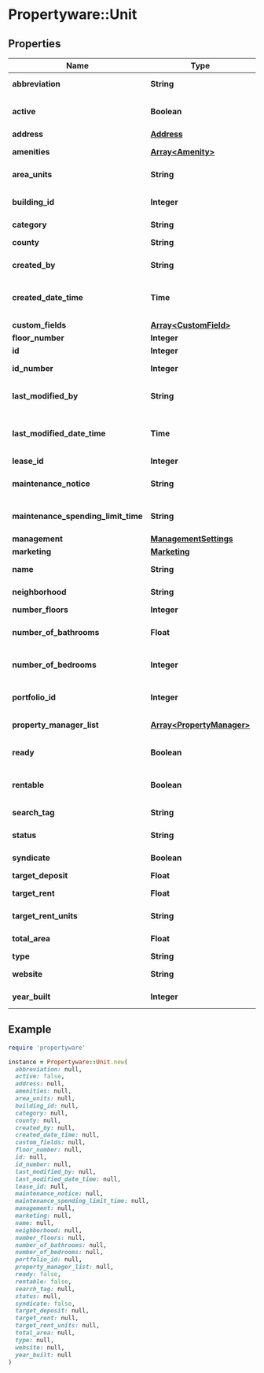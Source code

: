 # Propertyware::Unit

## Properties

| Name | Type | Description | Notes |
| ---- | ---- | ----------- | ----- |
| **abbreviation** | **String** | Property abbreviation. | [optional] |
| **active** | **Boolean** | Indicates if the property is active or inactive. | [optional] |
| **address** | [**Address**](Address.md) |  | [optional] |
| **amenities** | [**Array&lt;Amenity&gt;**](Amenity.md) | Property amenities list. | [optional] |
| **area_units** | **String** | Property total area units. | [optional] |
| **building_id** | **Integer** | Id of the building associated with this unit. | [optional] |
| **category** | **String** | Property category. | [optional] |
| **county** | **String** | Property region of a state. | [optional] |
| **created_by** | **String** | User who created the record. | [optional] |
| **created_date_time** | **Time** | Date and time the record was created. (Timezone: UTC) | [optional] |
| **custom_fields** | [**Array&lt;CustomField&gt;**](CustomField.md) | Custom fields. | [optional] |
| **floor_number** | **Integer** | Floor number. | [optional] |
| **id** | **Integer** | Unique identifier. | [optional] |
| **id_number** | **Integer** | Unique identifier for Global Search. | [optional] |
| **last_modified_by** | **String** | User who last modified the record. | [optional] |
| **last_modified_date_time** | **Time** | Date and time the record was last modified. (Timezone: UTC) | [optional] |
| **lease_id** | **Integer** | Related lease ID. | [optional] |
| **maintenance_notice** | **String** | Property maintenance description. | [optional] |
| **maintenance_spending_limit_time** | **String** | Property maintenance spending limit. | [optional] |
| **management** | [**ManagementSettings**](ManagementSettings.md) |  | [optional] |
| **marketing** | [**Marketing**](Marketing.md) |  | [optional] |
| **name** | **String** | Name of the property. | [optional] |
| **neighborhood** | **String** | Property neighborhood. | [optional] |
| **number_floors** | **Integer** | Number floors | [optional] |
| **number_of_bathrooms** | **Float** | Number of bathrooms in the property. | [optional] |
| **number_of_bedrooms** | **Integer** | Number of bedrooms in the property. | [optional] |
| **portfolio_id** | **Integer** | ID of the portfolio associated with this property. | [optional] |
| **property_manager_list** | [**Array&lt;PropertyManager&gt;**](PropertyManager.md) | Property manager details. | [optional] |
| **ready** | **Boolean** | Indicates if the property is ready to lease. | [optional] |
| **rentable** | **Boolean** | Indicates if the property is available for rent. | [optional] |
| **search_tag** | **String** | Property search tag. | [optional] |
| **status** | **String** | Property status (occupied/vacant). | [optional] |
| **syndicate** | **Boolean** | Property syndicate. | [optional] |
| **target_deposit** | **Float** | Target deposit. | [optional] |
| **target_rent** | **Float** | Property target rent. | [optional] |
| **target_rent_units** | **String** | Property target rent units. | [optional] |
| **total_area** | **Float** | Property total area. | [optional] |
| **type** | **String** | Property type. | [optional] |
| **website** | **String** | Property website URL. | [optional] |
| **year_built** | **Integer** | Property built year. | [optional] |

## Example

```ruby
require 'propertyware'

instance = Propertyware::Unit.new(
  abbreviation: null,
  active: false,
  address: null,
  amenities: null,
  area_units: null,
  building_id: null,
  category: null,
  county: null,
  created_by: null,
  created_date_time: null,
  custom_fields: null,
  floor_number: null,
  id: null,
  id_number: null,
  last_modified_by: null,
  last_modified_date_time: null,
  lease_id: null,
  maintenance_notice: null,
  maintenance_spending_limit_time: null,
  management: null,
  marketing: null,
  name: null,
  neighborhood: null,
  number_floors: null,
  number_of_bathrooms: null,
  number_of_bedrooms: null,
  portfolio_id: null,
  property_manager_list: null,
  ready: false,
  rentable: false,
  search_tag: null,
  status: null,
  syndicate: false,
  target_deposit: null,
  target_rent: null,
  target_rent_units: null,
  total_area: null,
  type: null,
  website: null,
  year_built: null
)
```

